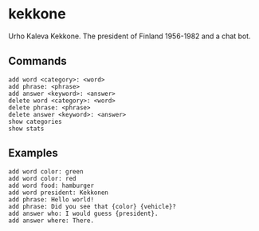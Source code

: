 # kekkone

Urho Kaleva Kekkone. The president of Finland 1956-1982 and a chat bot.

## Commands

    add word <category>: <word>
    add phrase: <phrase>
    add answer <keyword>: <answer>
    delete word <category>: <word>
    delete phrase: <phrase>
    delete answer <keyword>: <answer>
    show categories
    show stats

## Examples

    add word color: green
    add word color: red
    add word food: hamburger
    add word president: Kekkonen
    add phrase: Hello world!
    add phrase: Did you see that {color} {vehicle}?
    add answer who: I would guess {president}.
    add answer where: There.

